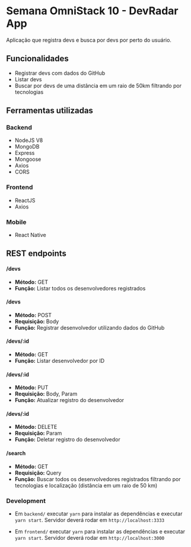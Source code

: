 # Semana OmniStack 10 - DevRadar App
Aplicação que registra devs e busca por devs por perto do usuário.

## Funcionalidades
- Registrar devs com dados do GitHub
- Listar devs
- Buscar por devs de uma distância em um raio de 50km filtrando por tecnologias

## Ferramentas utilizadas
### Backend
- NodeJS V8
- MongoDB
- Express
- Mongoose
- Axios
- CORS

### Frontend
- ReactJS
- Axios

### Mobile
- React Native

## REST endpoints
#### /devs
  - **Método:** GET
  - **Função:** Listar todos os desenvolvedores registrados

#### /devs
  - **Método:** POST
  - **Requisição:** Body
  - **Função:** Registrar desenvolvedor utilizando dados do GitHub

#### /devs/:id
  - **Método:** GET  
  - **Função:** Listar desenvolvedor por ID

#### /devs/:id
  - **Método:** PUT
  - **Requisição:** Body, Param
  - **Função:** Atualizar registro do desenvolvedor

#### /devs/:id
  - **Método:** DELETE
  - **Requisição:** Param
  - **Função:** Deletar registro do desenvolvedor

#### /search
  - **Método:** GET
  - **Requisição:** Query
  - **Função:** Buscar todos os desenvolvedores registrados filtrando por tecnologias e localização (distância em um raio de 50 km)

### Development
- Em `backend/` executar `yarn` para instalar as dependências e executar `yarn start`. Servidor deverá rodar em `http://localhost:3333`

- Em `frontend/` executar `yarn` para instalar as dependências e executar `yarn start`. Servidor deverá rodar em `http://localhost:3000`